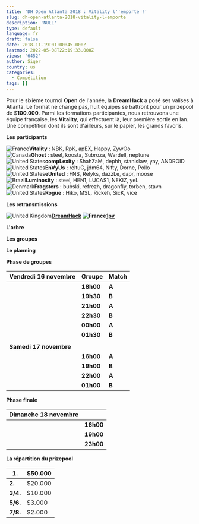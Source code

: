 ```yaml
---
title: 'DH Open Atlanta 2018 : Vitality l''emporte !'
slug: dh-open-atlanta-2018-vitality-l-emporte
description: 'NULL'
type: default
language: fr
draft: false
date: 2018-11-19T01:00:45.000Z
lastmod: 2022-05-08T22:19:33.000Z
views: '6452'
author: Siger
country: us
categories:
  - Compétition
tags: []
---
```

Pour le sixième tournoi **Open** de l'année, la **DreamHack** a posé ses valises à Atlanta. Le format ne change pas, huit équipes se battront pour un prizepool de $**100.000**. Parmi les formations participantes, nous retrouvons une équipe française, les **Vitality**, qui effectuent là, leur première sortie en lan. Une compétition dont ils sont d'ailleurs, sur le papier, les grands favoris.

**Les participants**

![France](/images/countries/fr.svg)⁠**Vitality** : NBK, RpK, apEX, Happy, ZywOo  
![Canada](/images/countries/ca.svg)⁠**Ghost** : steel, koosta, Subroza, Wardell, neptune  
![United States](/images/countries/us.svg)⁠**compLexity** : ShahZaM, dephh, stanislaw, yay, ANDROID  
![United States](/images/countries/us.svg)⁠**EnVyUs** : reltuC, jdm64, Nifty, Dorne, Pollo  
![United States](/images/countries/us.svg)⁠**eUnited** : FNS, Relyks, dazzLe, dapr, moose  
![Brazil](/images/countries/br.svg)**⁠Luminosity** : steel, HEN1, LUCAS1, NEKIZ, yeL  
![Denmark](/images/countries/dk.svg)⁠**Fragsters** : bubski, refrezh, dragonfly, torben, stavn  
![United States](/images/countries/us.svg)⁠**Rogue** : Hiko, MSL, Rickeh, SicK, vice

**Les retransmissions**

![United Kingdom](/images/countries/gb.svg)**⁠⁠⁠[DreamHack](https://www.twitch.tv/dreamhackcs)** 
**![France](/images/countries/fr.svg)⁠[1pv](https://www.twitch.tv/dreamhackcsgo%5Ffr)** 

**L'arbre**

**Les groupes**

**Le planning**

**Phase de groupes**

| **Vendredi 16 novembre** | **Groupe** | **Match**                                                                                                         |
| ------------------------ | ---------- | ----------------------------------------------------------------------------------------------------------------- |
| | **18h00**              | **A**      | ![United States](/images/countries/us.svg)⁠ coL **vs** ![United States](/images/countries/us.svg)⁠ EnVyUs - _bo1_ |
| | **19h30**              | **B**      | ![Canada](/images/countries/ca.svg)⁠ Ghost **vs** ![France](/images/countries/fr.svg)⁠ Vitality - _bo1_           |
| | **21h00**              | **A**      | ![Brazil](/images/countries/br.svg)⁠ Luminosity **vs** ![United States](/images/countries/us.svg)⁠eUnited - _bo1_ |
| | **22h30**              | **B**      | ![Denmark](/images/countries/dk.svg)⁠Fragsters **vs** ![United States](/images/countries/us.svg)⁠Rogue - _bo1_    |
| | **00h00**              | **A**      | Match des vainqueurs - _bo1_                                                                                      |
| | **01h30**              | **B**      | Match des vainqueurs - _bo1_                                                                                      |
| |                        |            |                                                                                                                   |
| **Samedi 17 novembre**   |            |                                                                                                                   |
| | **16h00**              | **A**      | Match éliminatoire - _bo3_                                                                                        |
| | **19h00**              | **B**      | Match éliminatoire - _bo3_                                                                                        |
| | **22h00**              | **A**      | Match décisif - _bo3_                                                                                             |
| | **01h00**              | **B**      | Match décisif - _bo3_                                                                                             |

  
**Phase finale**

| **Dimanche 18 novembre** |                |
| ------------------------ | -------------- |
| | **16h00**              | Demi-finale #1 |
| | **19h00**              | Demi-finale #2 |
| | **23h00**              | Finale - _bo3_ |

  
**La répartition du prizepool**

| **1.**   | $50.000 |
| -------- | ------- |
| **2.**   | $20.000 |
| **3/4.** | $10.000 |
| **5/6.** | $3.000  |
| **7/8.** | $2.000  |
